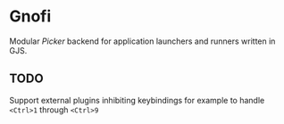 # Gnofi

Modular _Picker_ backend for application launchers and runners written in GJS.

## TODO

Support external plugins inhibiting keybindings for example to handle `<Ctrl>1` through `<Ctrl>9`
